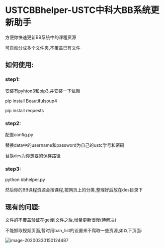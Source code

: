 # **USTCBBhelper**-USTC中科大BB系统更新助手

方便你快速更新BB系统中的课程资源

可自动分成多个文件夹,不覆盖已有文件

## 如何使用:

### step1:

安装有pyhton3和pip3,并安装一下依赖

pip install Beautifulsoup4

pip install requests

### step2:

配置config.py

替换data中的username和password为自己的ustc学号和密码

替换des为你想要的保存路径

### step3:

python bbhelper.py

然后你的BB课程资源会按课程,按网页上的分类,整理好后放在des目录下

## 现有的问题:

文件的不覆盖验证在get到文件之后,增量更新很慢(待解决)

不能抓取视频页面,暂时用ban_list的设置来不爬取一些资源,如以下页面:

![image-20200330150124487](https://github.com/gy991007/USTCBBhelper/blob/master/issue1.png)

